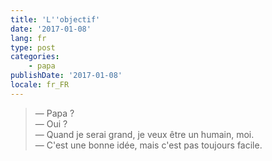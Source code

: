 ```yaml
---
title: 'L''objectif'
date: '2017-01-08'
lang: fr
type: post
categories:
    - papa
publishDate: '2017-01-08'
locale: fr_FR
---
```


> — Papa ?  
> — Oui ?  
> — Quand je serai grand, je veux être un humain, moi.  
> — C'est une bonne idée, mais c'est pas toujours facile.